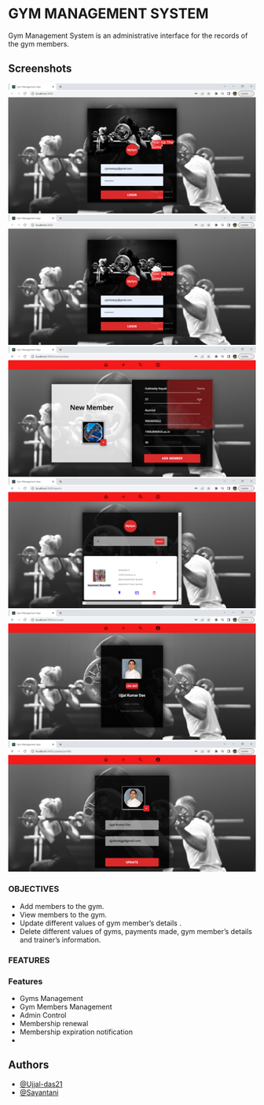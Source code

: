 
# GYM MANAGEMENT SYSTEM

Gym Management System is an administrative interface for the records of the  gym members.

## Screenshots

![App Screenshot](images/1.png)
![App Screenshot](images/2.png)
![App Screenshot](images/3.png)
![App Screenshot](images/4.png)
![App Screenshot](images/5.png)
![App Screenshot](images/6.png)



### OBJECTIVES

- Add members to the gym.
- View members to the gym.
- Update different values of  gym member’s details .
- Delete different values of gyms, payments made, gym member’s details and trainer’s information.

### FEATURES
### Features

- Gyms Management
- Gym Members Management
- Admin Control
- Membership renewal
- Membership expiration notification
- 
## Authors

- [@Ujjal-das21](https://github.com/Ujjal-das21)
- [@Sayantani](https://github.com/Ujjal-das21)

